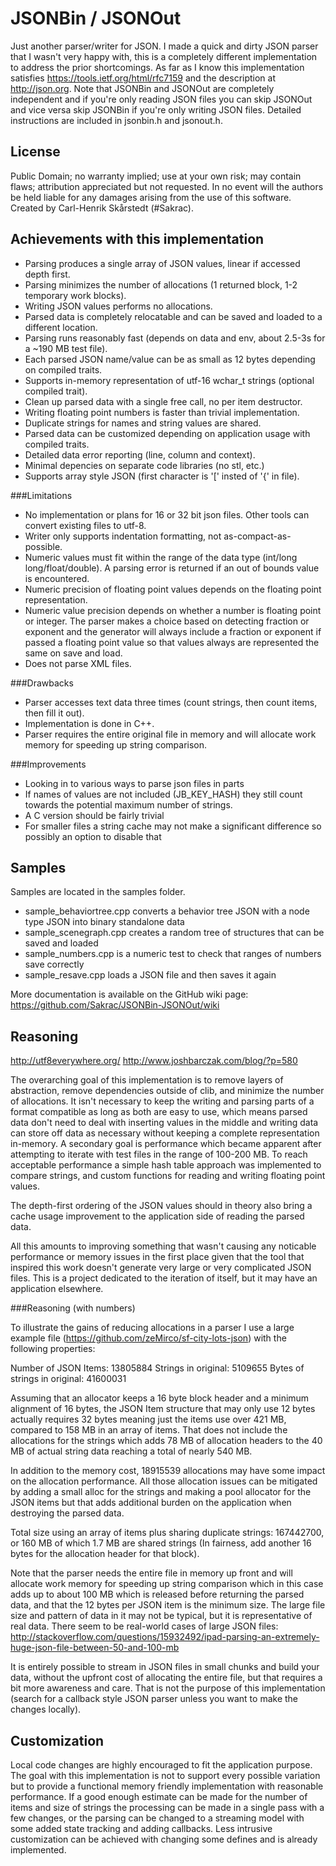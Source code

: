 ﻿JSONBin / JSONOut
=================

Just another parser/writer for JSON. I made a quick and dirty JSON parser that I wasn't very happy with, this is a completely different implementation to address the prior shortcomings. As far as I know this implementation satisfies https://tools.ietf.org/html/rfc7159 and the description at http://json.org. Note that JSONBin and JSONOut are completely independent and if you're only reading JSON files you can skip JSONOut and vice versa skip JSONBin if you're only writing JSON files. Detailed instructions are included in jsonbin.h and jsonout.h.

License
-------

Public Domain; no warranty implied; use at your own risk; may contain flaws; attribution appreciated but not requested.
In no event will the authors be held liable for any damages arising from the use of this software.
Created by Carl-Henrik Skårstedt (#Sakrac).

Achievements with this implementation
-------------------------------------

- Parsing produces a single array of JSON values, linear if accessed depth first.
- Parsing minimizes the number of allocations (1 returned block, 1-2 temporary work blocks).
- Writing JSON values performs no allocations.
- Parsed data is completely relocatable and can be saved and loaded to a different location.
- Parsing runs reasonably fast (depends on data and env, about 2.5-3s for a ~190 MB test file).
- Each parsed JSON name/value can be as small as 12 bytes depending on compiled traits.
- Supports in-memory representation of utf-16 wchar_t strings (optional compiled trait).
- Clean up parsed data with a single free call, no per item destructor.
- Writing floating point numbers is faster than trivial implementation.
- Duplicate strings for names and string values are shared.
- Parsed data can be customized depending on application usage with compiled traits.
- Detailed data error reporting (line, column and context).
- Minimal depencies on separate code libraries (no stl, etc.)
- Supports array style JSON (first character is '[' insted of '{' in file).

###Limitations

- No implementation or plans for 16 or 32 bit json files. Other tools can convert existing files to utf-8.
- Writer only supports indentation formatting, not as-compact-as-possible.
- Numeric values must fit within the range of the data type (int/long long/float/double). A parsing error is returned if an out of bounds value is encountered.
- Numeric precision of floating point values depends on the floating point representation.
- Numeric value precision depends on whether a number is floating point or integer. The parser makes a choice based on detecting fraction or exponent and the generator will always include a fraction or exponent if passed a floating point value so that values always are represented the same on save and load.
- Does not parse XML files.

###Drawbacks

- Parser accesses text data three times (count strings, then count items, then fill it out).
- Implementation is done in C++.
- Parser requires the entire original file in memory and will allocate work memory for speeding up string comparison.

###Improvements

- Looking in to various ways to parse json files in parts
- If names of values are not included (JB_KEY_HASH) they still count towards the potential maximum number of strings.
- A C version should be fairly trivial
- For smaller files a string cache may not make a significant difference so possibly an option to disable that

Samples
-------
Samples are located in the samples folder.

- sample_behaviortree.cpp converts a behavior tree JSON with a node type JSON into binary standalone data
- sample_scenegraph.cpp creates a random tree of structures that can be saved and loaded
- sample_numbers.cpp is a numeric test to check that ranges of numbers save correctly
- sample_resave.cpp loads a JSON file and then saves it again

More documentation is available on the GitHub wiki page: https://github.com/Sakrac/JSONBin-JSONOut/wiki

Reasoning
---------

http://utf8everywhere.org/
http://www.joshbarczak.com/blog/?p=580

The overarching goal of this implementation is to remove layers of abstraction, remove dependencies outside of clib, and minimize the number of allocations. It isn't necessary to keep the writing and parsing parts of a format compatible as long as both are easy to use, which means parsed data don't need to deal with inserting values in the middle and writing data can store off data as necessary without keeping a complete representation in-memory. A secondary goal is performance which became apparent after attempting to iterate with test files in the range of 100-200 MB. To reach acceptable performance a simple hash table approach was implemented to compare strings, and custom functions for reading and writing floating point values.

The depth-first ordering of the JSON values should in theory also bring a cache usage improvement to the application side of reading the parsed data.

All this amounts to improving something that wasn't causing any noticable performance or memory issues in the first place given that the tool that inspired this work doesn't generate very large or very complicated JSON files. This is a project dedicated to the iteration of itself, but it may have an application elsewhere.

###Reasoning (with numbers)

To illustrate the gains of reducing allocations in a parser I use a large example file (https://github.com/zeMirco/sf-city-lots-json) with the following properties:

Number of JSON Items: 13805884
Strings in original: 5109655
Bytes of strings in original: 41600031

Assuming that an allocator keeps a 16 byte block header and a minimum alignment of 16 bytes, the JSON Item structure that may only use 12 bytes actually requires 32 bytes meaning just the items use over 421 MB, compared to 158 MB in an array of items.
That does not include the allocations for the strings which adds 78 MB of allocation headers to the 40 MB of actual string data reaching a total of nearly 540 MB.

In addition to the memory cost, 18915539 allocations may have some impact on the allocation performance. All those allocation issues can be mitigated by adding a small alloc for the strings and making a pool allocator for the JSON items but that adds additional burden on the application when destroying the parsed data.

Total size using an array of items plus sharing duplicate strings: 167442700, or 160 MB of which 1.7 MB are shared strings (In fairness, add another 16 bytes for the allocation header for that block).

Note that the parser needs the entire file in memory up front and will allocate work memory for speeding up string comparison which in this case adds up to about 100 MB which is released before returning the parsed data, and that the 12 bytes per JSON item is the minimum size. The large file size and pattern of data in it may not be typical, but it is representative of real data. There seem to be real-world cases of large JSON files: http://stackoverflow.com/questions/15932492/ipad-parsing-an-extremely-huge-json-file-between-50-and-100-mb

It is entirely possible to stream in JSON files in small chunks and build your data, without the upfront cost of allocating the entire file, but that requires a bit more awareness and care. That is not the purpose of this implementation (search for a callback style JSON parser unless you want to make the changes locally).

Customization
-------------

Local code changes are highly encouraged to fit the application purpose. The goal with this implementation is not to support every possible variation but to provide a functional memory friendly implementation with reasonable performance. If a good enough estimate can be made for the number of items and size of strings the processing can be made in a single pass with a few changes, or the parsing can be changed to a streaming model with some added state tracking and adding callbacks. Less intrusive customization can be achieved with changing some defines and is already implemented.
